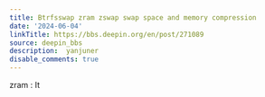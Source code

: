 ```yaml
---
title: Btrfsswap zram zswap swap space and memory compression
date: '2024-06-04'
linkTitle: https://bbs.deepin.org/en/post/271089
source: deepin_bbs
description:  yanjuner 
disable_comments: true
---
```

zram : It 
